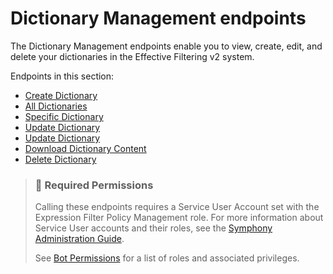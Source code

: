 # Dictionary Management endpoints

The Dictionary Management endpoints enable you to view, create, edit, and delete your dictionaries in the Effective Filtering v2 system.

Endpoints in this section:

* [Create Dictionary](create-dictionary.md)
* [All Dictionaries](all-dictionaries.md)
* [Specific Dictionary](specific-dictionary.md)
* [Update Dictionary](update-dictionary.md)
* [Update Dictionary](update-dictionary.md)
* [Download Dictionary Content](download-dictionary-content.md)
* [Delete Dictionary](delete-dictionary.md)

> ### 🚧 Required Permissions
>
> Calling these endpoints requires a Service User Account set with the Expression Filter Policy Management role. For more information about Service User accounts and their roles, see the [Symphony Administration Guide](https://symphony.direct/).
>
> See [Bot Permissions](https://docs.developers.symphony.com/building-bots-on-symphony/configuration/bot-permissions) for a list of roles and associated privileges.
